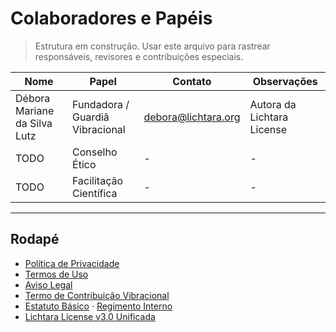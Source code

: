# Colaboradores e Papéis

> Estrutura em construção. Usar este arquivo para rastrear responsáveis, revisores e contribuições especiais.

| Nome | Papel | Contato | Observações |
|------|-------|---------|-------------|
| Débora Mariane da Silva Lutz | Fundadora / Guardiã Vibracional | debora@lichtara.org | Autora da Lichtara License |
| TODO | Conselho Ético | - | - |
| TODO | Facilitação Científica | - | - |

---

## Rodapé
- [Política de Privacidade](./privacy-policy.md)
- [Termos de Uso](./terms-of-use.md)
- [Aviso Legal](./legal-disclaimer.md)
- [Termo de Contribuição Vibracional](./term-contribuicao-vibracional.md)
- [Estatuto Básico](./estatuto-basico.md) · [Regimento Interno](./regimento-interno.md)
- [Lichtara License v3.0 Unificada](../LICENSE)

